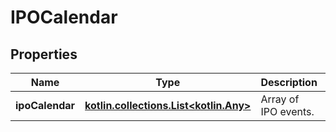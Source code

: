 
# IPOCalendar

## Properties
Name | Type | Description | Notes
------------ | ------------- | ------------- | -------------
**ipoCalendar** | [**kotlin.collections.List&lt;kotlin.Any&gt;**](kotlin.Any.md) | Array of IPO events. |  [optional]



